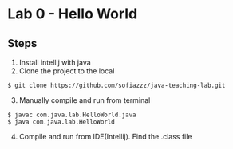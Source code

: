 # Lab 0 - Hello World

## Steps
1. Install intellij with java
2. Clone the project to the local
```
$ git clone https://github.com/sofiazzz/java-teaching-lab.git
```
3. Manually compile and run from terminal

```
$ javac com.java.lab.HelloWorld.java
$ java com.java.lab.HelloWorld
```
4. Compile and run from IDE(Intellij). Find the .class file
